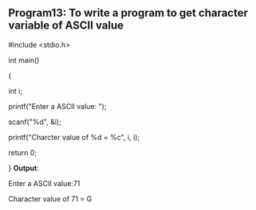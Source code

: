 ## Program13: To write a program to get character variable of ASCII value
#include <stdio.h>

int main() 

{  

int i;

printf("Enter a ASCII value: ");

scanf("%d", &i);  

printf("Charcter value of %d = %c", i, i);

return 0;

}
**Output**:

Enter a ASCII value:71

Character value of 71 = G
